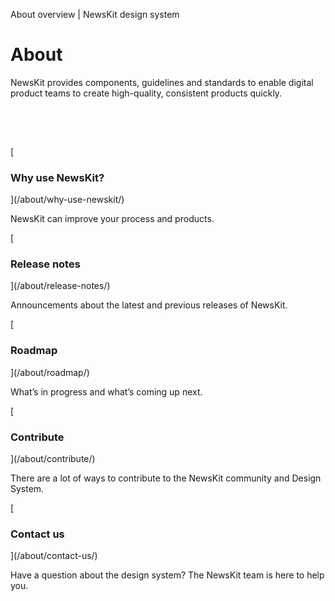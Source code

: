 About overview | NewsKit design system

About
=====

NewsKit provides components, guidelines and standards to enable digital product teams to create high-quality, consistent products quickly.

ㅤ
-

[

### Why use NewsKit?



](/about/why-use-newskit/)

NewsKit can improve your process and products.

[

### Release notes



](/about/release-notes/)

Announcements about the latest and previous releases of NewsKit.

[

### Roadmap



](/about/roadmap/)

What’s in progress and what’s coming up next.

[

### Contribute



](/about/contribute/)

There are a lot of ways to contribute to the NewsKit community and Design System.

[

### Contact us



](/about/contact-us/)

Have a question about the design system? The NewsKit team is here to help you.